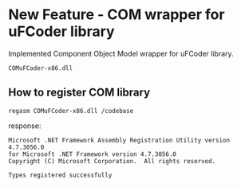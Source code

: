 
# New Feature - COM wrapper for uFCoder library

Implemented Component Object Model wrapper for uFCoder library.

```
COMuFCoder-x86.dll
```

## How to register COM library

```
regasm COMuFCoder-x86.dll /codebase
```
response:
```
Microsoft .NET Framework Assembly Registration Utility version 4.7.3056.0
for Microsoft .NET Framework version 4.7.3056.0
Copyright (C) Microsoft Corporation.  All rights reserved.

Types registered successfully
```
